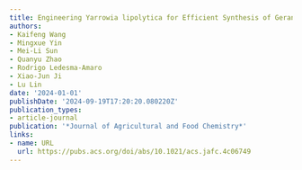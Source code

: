 ```yaml
---
title: Engineering Yarrowia lipolytica for Efficient Synthesis of Geranylgeraniol
authors:
- Kaifeng Wang
- Mingxue Yin
- Mei-Li Sun
- Quanyu Zhao
- Rodrigo Ledesma-Amaro
- Xiao-Jun Ji
- Lu Lin
date: '2024-01-01'
publishDate: '2024-09-19T17:20:20.080220Z'
publication_types:
- article-journal
publication: '*Journal of Agricultural and Food Chemistry*'
links:
- name: URL
  url: https://pubs.acs.org/doi/abs/10.1021/acs.jafc.4c06749
---
```

